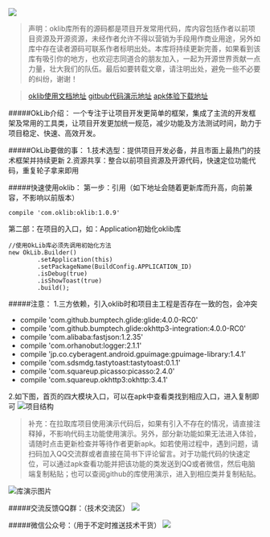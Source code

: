 ![](http://upload-images.jianshu.io/upload_images/2405826-cc0431ee4fe736cc.png?imageMogr2/auto-orient/strip%7CimageView2/2/w/1240)

>声明：oklib库所有的源码都是项目开发常用代码，库内容包括作者以前项目资源及开源资源，未经作者允许不得以营销为手段用作商业用途，另外如库中存在读者源码可联系作者标明出处。本库将持续更新完善，如果看到该库有吸引你的地方，也欢迎志同道合的朋友加入，一起为开源世界贡献一点力量，壮大我们的队伍。最后如要转载文章，请注明出处，避免一些不必要的纠纷，谢谢！

>[oklib使用文档地址](http://www.jianshu.com/p/87e7392a16ff)
[gitbub代码演示地址](https://github.com/huangweicai/OkLibDemo)
[apk体验下载地址](https://fir.im/tsd6)

#####OkLib介绍：
一个专注于让项目开发更简单的框架，集成了主流的开发框架及常用的工具类，让项目开发更加统一规范，减少功能及方法测试时间，助力于项目稳定、快速、高效开发。

#####OkLib要做的事：
1.技术选型：提供项目开发必备，并且市面上最热门的技术框架并持续更新
2.资源共享：整合以前项目资源及开源代码，快速定位功能代码，重复轮子拿来即用

#####快速使用oklib：
第一步：引用（如下地址会随着更新库而升高，向前兼容，不影响以前版本）
```
compile 'com.oklib:oklib:1.0.9'
```
第二部：在项目的入口，如：Application初始化oklib库
```
//使用OkLib库必须先调用初始化方法
new OkLib.Builder()
        .setApplication(this)
        .setPackageName(BuildConfig.APPLICATION_ID)
        .isDebug(true)
        .isShowToast(true)
        .build();
```

#####注意：
1.三方依赖，引入oklib时和项目主工程是否存在一致的包，会冲突
- compile 'com.github.bumptech.glide:glide:4.0.0-RC0'
- compile 'com.github.bumptech.glide:okhttp3-integration:4.0.0-RC0'
- compile 'com.alibaba:fastjson:1.2.35'
- compile 'com.orhanobut:logger:2.1.1'
- compile 'jp.co.cyberagent.android.gpuimage:gpuimage-library:1.4.1'
- compile 'com.sdsmdg.tastytoast:tastytoast:0.1.1'
- compile 'com.squareup.picasso:picasso:2.4.0'
- compile 'com.squareup.okhttp3:okhttp:3.4.1'

2.如下图，首页的四大模块入口，可以在apk中查看类找到相应入口，进入复制即可
![项目结构](http://hwc-yunce.oss-cn-shanghai.aliyuncs.com/QQ%E6%88%AA%E5%9B%BE20170910122714.png)

>补充：在拉取库项目使用演示代码后，如果有引入不存在的情况，请直接注释掉，不影响代码主功能使用演示。另外，部分新功能如果无法进入体验，请随时点击更新检查并等待作者更新apk。如若使用过程中，遇到问题，请扫码加入QQ交流群或者直接在简书下评论留言。对于功能代码的快速定位，可以通过apk查看功能并把该功能的类发送到QQ或者微信，然后电脑端复制粘贴；也可以查阅github的库使用演示，进入到相应类并复制粘贴。

![库演示图片](http://upload-images.jianshu.io/upload_images/2405826-77d38fd46f940326.GIF?imageMogr2/auto-orient/strip)

#####交流反馈QQ群：（技术交流区）
![](http://upload-images.jianshu.io/upload_images/2405826-d8df702c0ad697d3.png?imageMogr2/auto-orient/strip%7CimageView2/2/w/1240)

#####微信公众号：（用于不定时推送技术干货）
![](http://upload-images.jianshu.io/upload_images/2405826-acaf8624cbbb6e04.jpg?imageMogr2/auto-orient/strip%7CimageView2/2/w/1240)